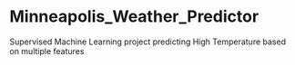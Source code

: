 # Minneapolis_Weather_Predictor
Supervised Machine Learning project predicting High Temperature based on multiple features
